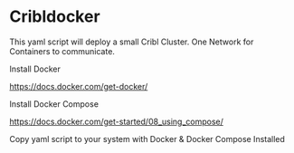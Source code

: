 # Cribldocker

This yaml script will deploy a small Cribl Cluster. One Network for Containers to communicate. 

Install Docker

https://docs.docker.com/get-docker/

Install Docker Compose

https://docs.docker.com/get-started/08_using_compose/

Copy yaml script to your system with Docker & Docker Compose Installed
